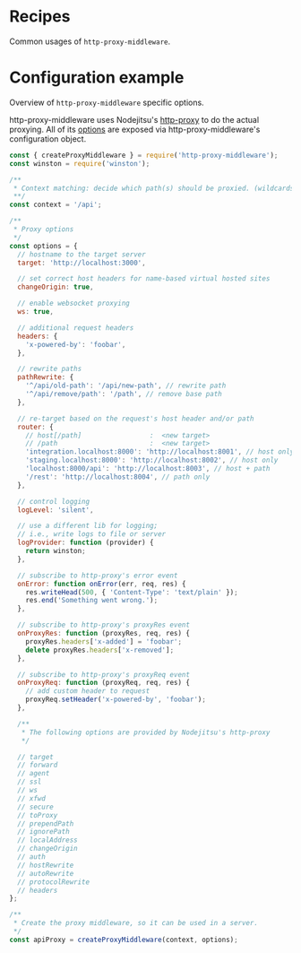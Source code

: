 # Recipes

Common usages of `http-proxy-middleware`.

# Configuration example

Overview of `http-proxy-middleware` specific options.

http-proxy-middleware uses Nodejitsu's [http-proxy](https://github.com/nodejitsu/node-http-proxy) to do the actual proxying. All of its [options](https://github.com/nodejitsu/node-http-proxy#options) are exposed via http-proxy-middleware's configuration object.

```javascript
const { createProxyMiddleware } = require('http-proxy-middleware');
const winston = require('winston');

/**
 * Context matching: decide which path(s) should be proxied. (wildcards supported)
 **/
const context = '/api';

/**
 * Proxy options
 */
const options = {
  // hostname to the target server
  target: 'http://localhost:3000',

  // set correct host headers for name-based virtual hosted sites
  changeOrigin: true,

  // enable websocket proxying
  ws: true,

  // additional request headers
  headers: {
    'x-powered-by': 'foobar',
  },

  // rewrite paths
  pathRewrite: {
    '^/api/old-path': '/api/new-path', // rewrite path
    '^/api/remove/path': '/path', // remove base path
  },

  // re-target based on the request's host header and/or path
  router: {
    // host[/path]                 :  <new target>
    // /path                       :  <new target>
    'integration.localhost:8000': 'http://localhost:8001', // host only
    'staging.localhost:8000': 'http://localhost:8002', // host only
    'localhost:8000/api': 'http://localhost:8003', // host + path
    '/rest': 'http://localhost:8004', // path only
  },

  // control logging
  logLevel: 'silent',

  // use a different lib for logging;
  // i.e., write logs to file or server
  logProvider: function (provider) {
    return winston;
  },

  // subscribe to http-proxy's error event
  onError: function onError(err, req, res) {
    res.writeHead(500, { 'Content-Type': 'text/plain' });
    res.end('Something went wrong.');
  },

  // subscribe to http-proxy's proxyRes event
  onProxyRes: function (proxyRes, req, res) {
    proxyRes.headers['x-added'] = 'foobar';
    delete proxyRes.headers['x-removed'];
  },

  // subscribe to http-proxy's proxyReq event
  onProxyReq: function (proxyReq, req, res) {
    // add custom header to request
    proxyReq.setHeader('x-powered-by', 'foobar');
  },

  /**
   * The following options are provided by Nodejitsu's http-proxy
   */

  // target
  // forward
  // agent
  // ssl
  // ws
  // xfwd
  // secure
  // toProxy
  // prependPath
  // ignorePath
  // localAddress
  // changeOrigin
  // auth
  // hostRewrite
  // autoRewrite
  // protocolRewrite
  // headers
};

/**
 * Create the proxy middleware, so it can be used in a server.
 */
const apiProxy = createProxyMiddleware(context, options);
```
